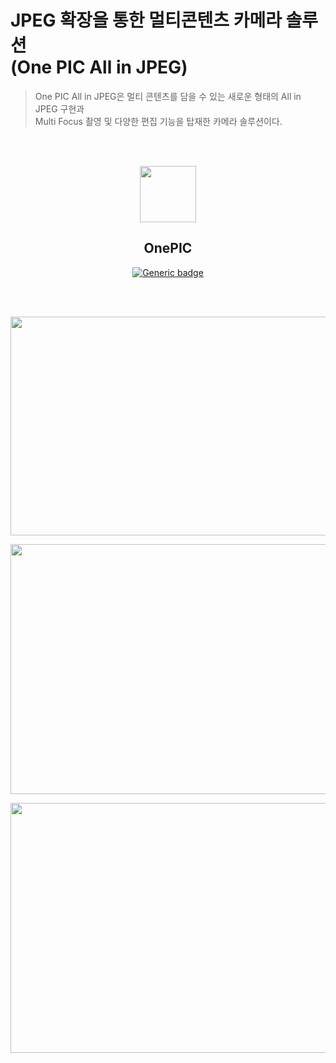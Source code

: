 # JPEG 확장을 통한 멀티콘텐츠 카메라 솔루션<br>(One PIC All in JPEG)
> One PIC All in JPEG은 멀티 콘텐츠를 담을 수 있는 새로운 형태의 All in JPEG 구현과<br>
> Multi Focus 촬영 및 다양한 편집 기능을 탑재한 카메라 솔루션이다.

<br><br>
<p align="center"><img src="https://github.com/HINAPIA/OnePIC/assets/86238720/9f34fadc-7508-42b5-b40c-ee622151beea.png" width="90" height="90"/></p>

<h2 align="center">OnePIC</h2>
<div align = "center">

  [![Generic badge](https://img.shields.io/badge/version-1.1.2-green.svg)](https://play.google.com/store/apps/details?id=com.goldenratio.onepic)

</div>
<br><br>


<p align="center"><img src="https://github.com/HINAPIA/OnePIC/assets/86238720/ebab0094-c5a1-4915-9f67-439ba1145bf2.png" width="580" height="350"/></p>
<p align="center"><img src="https://github.com/HINAPIA/OnePIC/assets/86238720/09365a10-67c5-4780-91be-ee1612dec8a3.png" width="700" height="400"/></p>
<p align="center"><img src="https://github.com/HINAPIA/OnePIC/assets/86238720/01ffa5ce-5ff0-4a6a-89fc-015c4b66b3cd.png" width="700" height="400"/></p>



